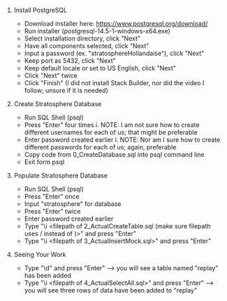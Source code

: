 1. Install PostgreSQL
    - Download installer here: https://www.postgresql.org/download/
    - Run installer (postgresql-14.5-1-windows-x64.exe)
    - Select installation directory, click "Next"
    - Have all components selected, click "Next"
    - Input a password (ex. "stratosphereHollandaise"), click "Next"
    - Keep port as 5432, click "Next"
    - Keep default locale or set to US English, click "Next"
    - Click "Next" twice
    - Click "Finish" (I did not install Stack Builder, nor did the video I follow; unsure if it is needed)

2. Create Stratosphere Database
    - Run SQL Shell (psql)
    - Press "Enter" four times
        i. NOTE: I am not sure how to create different usernames for each of us; that might be preferable
    - Enter password created earlier
        i. NOTE: Nor am I sure how to create different passwords for each of us; again, preferable
    - Copy code from 0_CreateDatabase.sql into psql command line
    - Exit form psql

3. Populate Stratosphere Database
    - Run SQL Shell (psql)
    - Press "Enter" once
    - Input "stratosphere" for database
    - Press "Enter" twice
    - Enter password created earlier
    - Type "\i <filepath of 2_ActualCreateTable.sql (make sure filepath uses / instead of \)>" and press "Enter"
    - Type "\i <filepath of 3_ActualInsertMock.sql>" and press "Enter"

4. Seeing Your Work
    - Type "\d" and press "Enter" --> you will see a table named "replay" has been added
    - Type "\i <filepath of 4_ActualSelectAll.sql>" and press "Enter" --> you will see three rows of data have been added to "replay"